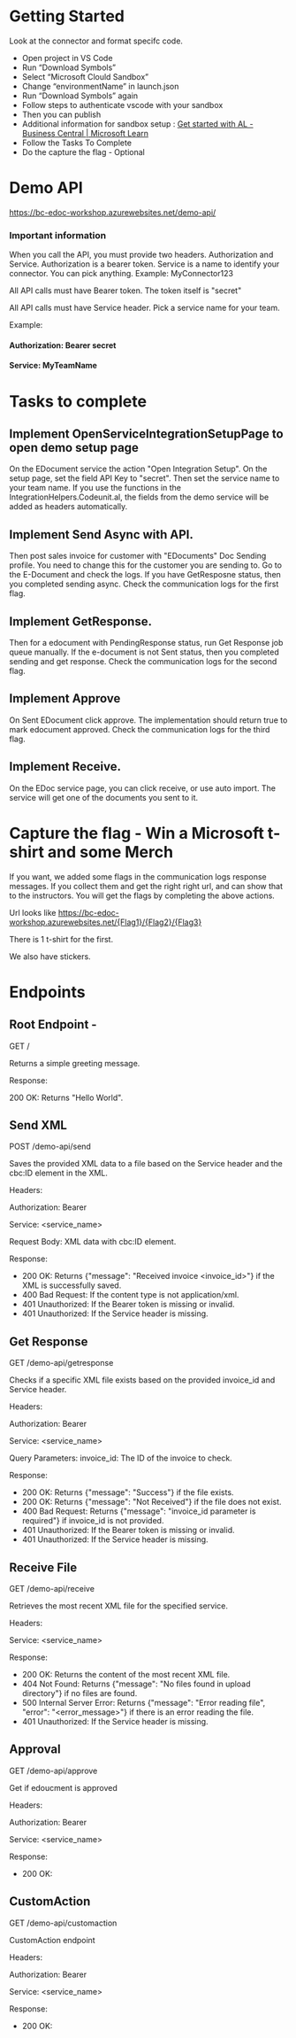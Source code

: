 # Getting Started

Look at the connector and format specifc code. 

- Open project in VS Code
- Run “Download Symbols”
- Select “Microsoft Clould Sandbox”
- Change “environmentName” in launch.json
- Run “Download Symbols” again
- Follow steps to authenticate vscode with your sandbox
- Then you can publish
- Additional information for sandbox setup : [Get started with AL - Business Central | Microsoft Learn](https://learn.microsoft.com/en-us/dynamics365/business-central/dev-itpro/developer/devenv-get-started#steps-to-set-up-a-sandbox-environment-and-visual-studio-code)
- Follow the Tasks To Complete 
- Do the capture the flag - Optional

# Demo API 
https://bc-edoc-workshop.azurewebsites.net/demo-api/

### Important information 

When you call the API, you must provide two headers. Authorization and Service. Authorization is a bearer token. 
Service is a name to identify your connector. You can pick anything. Example: MyConnector123 

All API calls must have Bearer token. The token itself is "secret"

All API calls must have Service header. Pick a service name for your team.

Example:
#### Authorization: Bearer secret
#### Service: MyTeamName

# Tasks to complete

## Implement OpenServiceIntegrationSetupPage to open demo setup page
On the EDocument service the action "Open Integration Setup". On the setup page, set the field API Key to "secret". Then set the service name to your team name. If you use the functions in the IntegrationHelpers.Codeunit.al, the fields from the demo service will be added as headers automatically.

## Implement Send Async with API.
Then post sales invoice for customer with "EDocuments" Doc Sending profile. You need to change this for the customer you are sending to. 
Go to the E-Document and check the logs. If you have GetResposne status, then you completed sending async. Check the communication logs for the first flag.

## Implement GetResponse. 
Then for a edocument with PendingResponse status, run Get Response job queue manually. If the e-document is not Sent status, then you completed sending and get response. Check the communication logs for the second flag.

## Implement Approve
On Sent EDocument click approve. The implementation should return true to mark edocument approved. Check the communication logs for the third flag.

## Implement Receive. 
On the EDoc service page, you can click receive, or use auto import. The service will get one of the documents you sent to it. 


# Capture the flag - Win a Microsoft t-shirt and some Merch 

If you want, we added some flags in the communication logs response messages. 
If you collect them and get the right right url, and can show that to the instructors. 
You will get the flags by completing the above actions. 

Url looks like
https://bc-edoc-workshop.azurewebsites.net/{Flag1}/{Flag2}/{Flag3}

There is 1 t-shirt for the first.

We also have stickers.

# Endpoints 
 
##  Root Endpoint - 
GET /
 
Returns a simple greeting message.

Response:

200 OK: Returns "Hello World".

## Send XML
 
POST /demo-api/send
 
Saves the provided XML data to a file based on the Service header and the cbc:ID element in the XML.

Headers:

Authorization: Bearer

Service: <service_name> 

Request Body:
XML data with cbc:ID element.

Response:
- 200 OK: Returns {"message": "Received invoice <invoice_id>"} if the XML is successfully saved.
- 400 Bad Request: If the content type is not application/xml.
- 401 Unauthorized: If the Bearer token is missing or invalid.
- 401 Unauthorized: If the Service header is missing.


## Get Response
 
GET /demo-api/getresponse
 
Checks if a specific XML file exists based on the provided invoice_id and Service header.

Headers:

Authorization: Bearer

Service: <service_name>

Query Parameters:
invoice_id: The ID of the invoice to check.

Response:
- 200 OK: Returns {"message": "Success"} if the file exists.
- 200 OK: Returns {"message": "Not Received"} if the file does not exist.
- 400 Bad Request: Returns {"message": "invoice_id parameter is required"} if invoice_id is not provided.
- 401 Unauthorized: If the Bearer token is missing or invalid.
- 401 Unauthorized: If the Service header is missing.

## Receive File

GET /demo-api/receive
 
Retrieves the most recent XML file for the specified service.

Headers:

Service: <service_name>

Response:
- 200 OK: Returns the content of the most recent XML file.
- 404 Not Found: Returns {"message": "No files found in upload directory"} if no files are found.
- 500 Internal Server Error: Returns {"message": "Error reading file", "error": "<error_message>"} if there is an error reading the file.
- 401 Unauthorized: If the Service header is missing.

## Approval

GET /demo-api/approve
 
Get if edoucment is approved

Headers:

Authorization: Bearer <token>

Service: <service_name>

Response:
- 200 OK: 


## CustomAction

GET /demo-api/customaction
 
CustomAction endpoint

Headers:

Authorization: Bearer <token>

Service: <service_name>

Response:
- 200 OK: 
